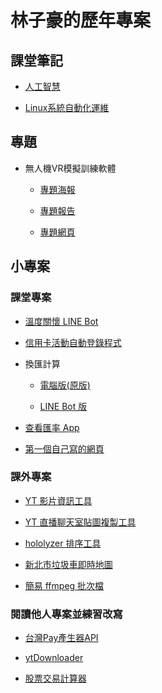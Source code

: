 # 林子豪的歷年專案

## 課堂筆記

* [人工智慧](https://github.com/kevin823lin/ai109b/blob/main/%E7%AD%86%E8%A8%98/README.md)

* [Linux系統自動化運維](https://github.com/kevin823lin/linux109b/blob/main/README.md)

## 專題

* 無人機VR模擬訓練軟體

  * [專題海報](https://drive.google.com/file/d/1ORZ6Vv_QkUEo-Q3f6-9-PeWtp7COa-w4)
  
  * [專題報告](https://drive.google.com/file/d/180ecwdF7S4tGasTMm6IPX67bxx75-Kci)

  * [專題網頁](https://kevin823lin.github.io/Ultimate)

## 小專案

### 課堂專案

* [溫度關懷 LINE Bot](https://drive.google.com/drive/folders/1NZry6nNEGRwJfGGs1m-oMiuWeIeja0aW)

* [信用卡活動自動登錄程式](https://github.com/kevin823lin/ai109b/tree/main/final)

* 換匯計算

  * [電腦版(原版)](https://github.com/kevin823lin/Currency)

  * [LINE Bot 版](https://github.com/se109a-141728/se109a/tree/master/%E6%8F%9B%E5%8C%AF%E8%A8%88%E7%AE%97)

* [查看匯率 App](https://github.com/kevin823lin/RatesViewer)

* [第一個自己寫的網頁](https://github.com/kevin823lin/wd107b/blob/master/exercise/05-final/README.md)

### 課外專案

* [YT 影片資訊工具](https://github.com/kevin823lin/yt-video-information-tool)

* [YT 直播聊天室貼圖複製工具](https://github.com/kevin823lin/yt-live-chat-emoji-copy-tool)

* [hololyzer 排序工具](https://github.com/kevin823lin/hololyzer-sort-tool)

* [新北市垃圾車即時地圖](https://github.com/kevin823lin/NTPC-Garbage-Truck-Map)

* [簡易 ffmpeg 批次檔](https://github.com/kevin823lin/widget/tree/master/ffmpeg)

### 閱讀他人專案並練習改寫

* [台灣Pay產生器API](https://github.com/kevin823lin/twpay)

* [ytDownloader](https://github.com/kevin823lin/ytDownloader)

* [股票交易計算器](https://github.com/kevin823lin/profit-and-loss-calculator)
